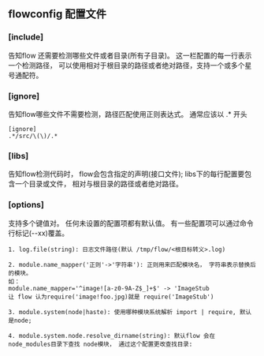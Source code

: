 ## flowconfig 配置文件
### [include]
  告知flow 还需要检测哪些文件或者目录(所有子目录)。 这一栏配置的每一行表示一个检测路径， 可以使用相对于根目录的路径或者绝对路径，支持一个或多个星号通配符。

### [ignore]
  告知flow哪些文件不需要检测，路径匹配使用正则表达式。 通常应该以 .* 开头

    [ignore]
    .*/src/\(\)/.*

### [libs]
  告知flow检测代码时， flow会包含指定的声明(接口文件); libs下的每行配置要包含一个目录或文件， 相对与根目录的路径或者绝对路径。

### [options]
  支持多个键值对。 任何未设置的配置项都有默认值。 有一些配置项可以通过命令行标记(--xx)覆盖。

    1. log.file(string): 日志文件路径(默认 /tmp/flow/<根目标转义>.log)
    
    2. module.name_mapper('正则'->'字符串'): 正则用来匹配模块名， 字符串表示替换后的模块。
    如：
    module.name_mapper='^image![a-z0-9A-Z$_]+$' -> 'ImageStub
    让 flow 认为require('image!foo.jpg)就是 require('ImageStub')
    
    3. module.system(node|haste): 使用哪种模块系统解析 import | require, 默认是node;

    4. module.system.node.resolve_dirname(string): 默认flow 会在 node_modules目录下查找 node模块， 通过这个配置更改查找目录: 

